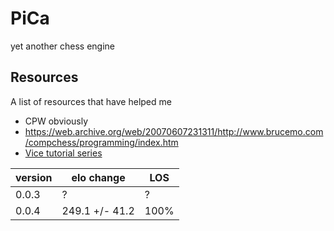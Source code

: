 # PiCa
yet another chess engine


## Resources

A list of resources that have helped me
- CPW obviously
- https://web.archive.org/web/20070607231311/http://www.brucemo.com/compchess/programming/index.htm
- [Vice tutorial series](https://www.youtube.com/watch?v=bGAfaepBco4&list=PLZ1QII7yudbc-Ky058TEaOstZHVbT-2hg)


| version | elo change     | LOS  |
|---------|----------------|------|
| 0.0.3   | ?              | ?    |
| 0.0.4   | 249.1 +/- 41.2 | 100% |
